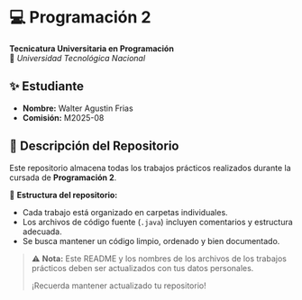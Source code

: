 # 💻 Programación 2 
**Tecnicatura Universitaria en Programación**  
📍 *Universidad Tecnológica Nacional*  

## ✨ Estudiante  
- **Nombre:** Walter Agustin Frias
- **Comisión:** M2025-08

## 📂 Descripción del Repositorio  
Este repositorio almacena todas los trabajos prácticos realizados durante la cursada de **Programación 2**.  

📌 **Estructura del repositorio:**  
- Cada trabajo está organizado en carpetas individuales.  
- Los archivos de código fuente (`.java`) incluyen comentarios y estructura adecuada.  
- Se busca mantener un código limpio, ordenado y bien documentado.  

> ⚠️ **Nota:** Este README y los nombres de los archivos de los trabajos prácticos deben ser actualizados con tus datos personales.
> 
> ¡Recuerda mantener actualizado tu repositorio!

